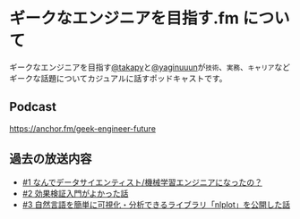 # ギークなエンジニアを目指す.fm について

ギークなエンジニアを目指す[@takapy](https://twitter.com/takapy0210)と[@yaginuuun](https://twitter.com/yaginuuun)が`技術`、`実務`、`キャリア`などギークな話題についてカジュアルに話すポッドキャストです。

## Podcast

https://anchor.fm/geek-engineer-future

## 過去の放送内容

* [#1 なんでデータサイエンティスト/機械学習エンジニアになったの？](https://github.com/shyaginuma/geek-engineer-future/blob/master/podcast/%23001.md)
* [#2 効果検証入門がよかった話](https://github.com/shyaginuma/geek-engineer-future/blob/master/podcast/%23002.md)
* [#3 自然言語を簡単に可視化・分析できるライブラリ「nlplot」を公開した話](https://github.com/shyaginuma/geek-engineer-future/blob/master/podcast/%23003.md)